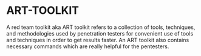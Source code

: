 # ART-TOOLKIT
A red team toolkit aka ART toolkit refers to a collection of tools, techniques, and methodologies used by penetration testers for convenient use of tools and techniques in order to get results faster. An ART toolkit also contains necessary commands which are really helpful for the pentesters.
